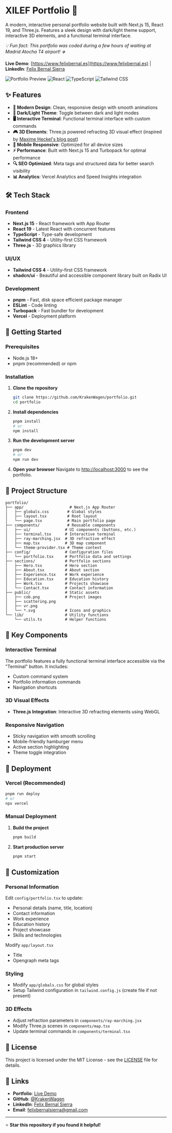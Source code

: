 # XILEF Portfolio 🚀

A modern, interactive personal portfolio website built with Next.js 15, React 19, and Three.js. Features a sleek design with dark/light theme support, interactive 3D elements, and a functional terminal interface.

*💡 Fun fact: This portfolio was coded during a few hours of waiting at Madrid Atocha T4 airport! ✈️*

**Live Demo**: [https://www.felixbernal.es](https://www.felixbernal.es) | **LinkedIn**: [Felix Bernal Sierra](https://linkedin.com/in/felix-bernal-sierra)

![Portfolio Preview](https://img.shields.io/badge/Next.js-15.3.3-black?style=for-the-badge&logo=next.js)
![React](https://img.shields.io/badge/React-19.0.0-blue?style=for-the-badge&logo=react)
![TypeScript](https://img.shields.io/badge/TypeScript-5.0-blue?style=for-the-badge&logo=typescript)
![Tailwind CSS](https://img.shields.io/badge/Tailwind_CSS-4.0-38B2AC?style=for-the-badge&logo=tailwind-css)

## ✨ Features

- **🎨 Modern Design**: Clean, responsive design with smooth animations
- **🌙 Dark/Light Theme**: Toggle between dark and light modes
- **🖥️ Interactive Terminal**: Functional terminal interface with custom commands
- **🎮 3D Elements**: Three.js powered refracting 3D visual effect (inspired by [Maxime Heckel's blog post](https://blog.maximeheckel.com/posts/refraction-dispersion-and-other-shader-light-effects/))
- **📱 Mobile Responsive**: Optimized for all device sizes
- **⚡ Performance**: Built with Next.js 15 and Turbopack for optimal performance
- **🔍 SEO Optimized**: Meta tags and structured data for better search visibility
- **📊 Analytics**: Vercel Analytics and Speed Insights integration

## 🛠️ Tech Stack

### Frontend
- **Next.js 15** - React framework with App Router
- **React 19** - Latest React with concurrent features
- **TypeScript** - Type-safe development
- **Tailwind CSS 4** - Utility-first CSS framework
- **Three.js** - 3D graphics library

### UI/UX
- **Tailwind CSS 4** - Utility-first CSS framework
- **shadcn/ui** - Beautiful and accessible component library built on Radix UI

### Development
- **pnpm** - Fast, disk space efficient package manager
- **ESLint** - Code linting
- **Turbopack** - Fast bundler for development
- **Vercel** - Deployment platform

## 🚀 Getting Started

### Prerequisites

- Node.js 18+ 
- pnpm (recommended) or npm

### Installation

1. **Clone the repository**
   ```bash
   git clone https://github.com/KrakenWagen/portfolio.git
   cd portfolio
   ```

2. **Install dependencies**
   ```bash
   pnpm install
   # or
   npm install
   ```

3. **Run the development server**
   ```bash
   pnpm dev
   # or
   npm run dev
   ```

4. **Open your browser**
   Navigate to [http://localhost:3000](http://localhost:3000) to see the portfolio.

## 📁 Project Structure

```
portfolio/
├── app/                    # Next.js App Router
│   ├── globals.css        # Global styles
│   ├── layout.tsx         # Root layout
│   └── page.tsx           # Main portfolio page
├── components/            # Reusable components
│   ├── ui/               # UI components (buttons, etc.)
│   ├── terminal.tsx      # Interactive terminal
│   ├── ray-marching.jsx  # 3D refractive effect
│   ├── map.tsx           # 3D map component
│   └── theme-provider.tsx # Theme context
├── config/               # Configuration files
│   └── portfolio.tsx     # Portfolio data and settings
├── sections/             # Portfolio sections
│   ├── Hero.tsx          # Hero section
│   ├── About.tsx         # About section
│   ├── Experience.tsx    # Work experience
│   ├── Education.tsx     # Education history
│   ├── Work.tsx          # Projects showcase
│   └── Contact.tsx       # Contact information
├── public/               # Static assets
│   ├── cob.png           # Project images
│   ├── scattering.png
│   ├── vr.png
│   └── *.svg             # Icons and graphics
└── lib/                  # Utility functions
    └── utils.ts          # Helper functions
```

## 🎯 Key Components

### Interactive Terminal
The portfolio features a fully functional terminal interface accessible via the "Terminal" button. It includes:
- Custom command system
- Portfolio information commands
- Navigation shortcuts

### 3D Visual Effects
- **Three.js Integration**: Interactive 3D refracting elements using WebGL

### Responsive Navigation
- Sticky navigation with smooth scrolling
- Mobile-friendly hamburger menu
- Active section highlighting
- Theme toggle integration

## 🚀 Deployment

### Vercel (Recommended)

```bash
pnpm run deploy
# or
npx vercel
```

### Manual Deployment

1. **Build the project**
   ```bash
   pnpm build
   ```

2. **Start production server**
   ```bash
   pnpm start
   ```

## 🎨 Customization

### Personal Information
Edit `config/portfolio.tsx` to update:
- Personal details (name, title, location)
- Contact information
- Work experience
- Education history
- Project showcase
- Skills and technologies

Modify `app/layout.tsx`
- Title
- Opengraph meta tags

### Styling
- Modify `app/globals.css` for global styles
- Setup Tailwind configuration in `tailwind.config.js` (create file if not present)

### 3D Effects
- Adjust refraction parameters in `components/ray-marching.jsx`
- Modify Three.js scenes in `components/map.tsx`
- Update terminal commands in `components/terminal.tsx`

## 📄 License

This project is licensed under the MIT License - see the [LICENSE](LICENSE) file for details.

## 🔗 Links

- **Portfolio**: [Live Demo](https://www.felixbernal.es)
- **GitHub**: [@KrakenWagen](https://github.com/KrakenWagen)
- **LinkedIn**: [Felix Bernal Sierra](https://linkedin.com/in/felix-bernal-sierra)
- **Email**: felixbernalsierra@gmail.com

---

⭐ **Star this repository if you found it helpful!**
